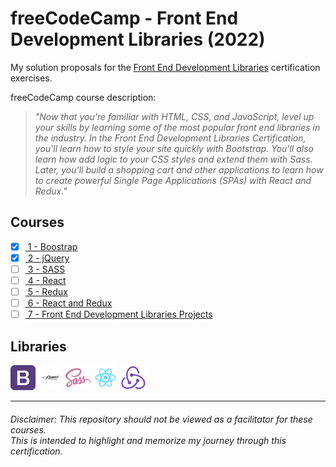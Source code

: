 # freeCodeCamp - Front End Development Libraries (2022)

My solution proposals for
the [Front End Development Libraries](https://www.freecodecamp.org/learn/front-end-development-libraries/)
certification exercises.

freeCodeCamp course description:
> *"Now that you're familiar with HTML, CSS, and JavaScript, level up your skills by learning some of the most popular front end libraries in the industry. In the Front End Development Libraries Certification, you'll learn how to style your site quickly with Bootstrap. You'll also learn how add logic to your CSS styles and extend them with Sass. Later, you'll build a shopping cart and other applications to learn how to create powerful Single Page Applications (SPAs) with React and Redux."*

## Courses

- [X] [ 1 - Boostrap](/1-bootstrap/README.md)
- [X] [ 2 - jQuery](/2-jquery/README.md)
- [ ] [ 3 - SASS](3-sass/README.md)
- [ ] [ 4 - React](/4-react/README.md)
- [ ] [ 5 - Redux](/5-redux/README.md)
- [ ] [ 6 - React and Redux](/6-react-and-redux/README.md)
- [ ] [ 7 - Front End Development Libraries Projects](/7-front-end-development-libraries-projects/README.md)

## Libraries

<img src="https://raw.githubusercontent.com/github/explore/80688e429a7d4ef2fca1e82350fe8e3517d3494d/topics/bootstrap/bootstrap.png" width="40" alt="javascript"/> <img src="https://raw.githubusercontent.com/github/explore/80688e429a7d4ef2fca1e82350fe8e3517d3494d/topics/jquery/jquery.png" width="40" alt="javascript"/> <img src="https://raw.githubusercontent.com/github/explore/80688e429a7d4ef2fca1e82350fe8e3517d3494d/topics/sass/sass.png" width="40" alt="javascript"/> <img src="https://raw.githubusercontent.com/github/explore/80688e429a7d4ef2fca1e82350fe8e3517d3494d/topics/react/react.png" width="40" alt="javascript"/> <img src="https://raw.githubusercontent.com/github/explore/80688e429a7d4ef2fca1e82350fe8e3517d3494d/topics/redux/redux.png" width="40" alt="javascript"/>

---

###### Disclaimer: This repository should not be viewed as a facilitator for these courses. <br> This is intended to highlight and memorize my journey through this certification.